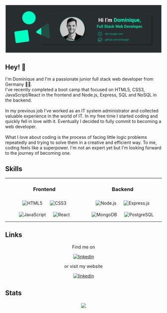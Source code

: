 <img src="/img/frame.png" alt="Cover with details about author">

## Hey! 👋

<div>
  I'm Dominique and I'm a passionate junior full stack web developer from Germany 👨‍💻. <br>
  I've recently completed a boot camp that focused on HTML5, CSS3, JavaScript/React in the frontend and Node.js, Express, SQL and NoSQL in the    backend. 
  <br>
  <br>
  In my previous job I've worked as an IT system administrator and collected valuable experience in the world of IT. In my free time I started coding and quickly fell in love with it. Eventually I decided to fully commit to becoming a web developer.
  <br>
  <br>
  What I love about coding is the process of facing little logic problems repeatedly and trying to solve them in a creative and efficient way.   To me, coding feels like a superpower. I'm not an expert yet but I'm looking forward to the journey of becoming one.
</div>  

## Skills

<table align="center" width="70%"><tr><td valign="top" width="30%">
  <h3 align="center">Frontend</h3> 
  <div align="center">  
    <img style="margin: 10px" src="https://profilinator.rishav.dev/skills-assets/html5-original-wordmark.svg" alt="HTML5" height="50" />  
    <img style="margin: 10px" src="https://profilinator.rishav.dev/skills-assets/css3-original-wordmark.svg" alt="CSS3" height="50" />  
    <img style="margin: 10px" src="https://profilinator.rishav.dev/skills-assets/javascript-original.svg" alt="JavaScript" height="50" />  
    <img style="margin: 10px" src="https://profilinator.rishav.dev/skills-assets/react-original-wordmark.svg" alt="React" height="50" />  
  </div>
</td><td valign="top" width="30%">
  <h3 align="center">Backend</h3>
  <div align="center">  
    <img style="margin: 10px" src="https://profilinator.rishav.dev/skills-assets/nodejs-original-wordmark.svg" alt="Node.js" height="50" /> 
    <img style="margin: 10px" src="https://profilinator.rishav.dev/skills-assets/express-original-wordmark.svg" alt="Express.js" height="50" /> 
    <img style="margin: 10px" src="https://profilinator.rishav.dev/skills-assets/mongodb-original-wordmark.svg" alt="MongoDB" height="50" />  
    <img style="margin: 10px" src="https://profilinator.rishav.dev/skills-assets/postgresql-original-wordmark.svg" alt="PostgreSQL" height="50"     /> 
  </div>
</td></tr></table>  

## Links

<div align="center">
  <p>Find me on </p>
  <a href="https://linkedin.com/in/burger-dominique" target="_blank">
    <img src=https://img.shields.io/badge/linkedin-%231E77B5.svg?&style=for-the-badge&logo=linkedin&logoColor=white alt=linkedin style="margin-     bottom: 5px;" />
  </a>
 <br>
 <p> or visit my website </p> 
  <a href="https://dev-burger.com" target="_blank">
    <img src=https://img.shields.io/badge/Website-46a2f1.svg?&style=for-the-badge&logo=Google-Chrome&logoColor=white&link=https://dev-burger.com   alt=linkedin style="margin-bottom: 5px;" />
  </a>
  </div>

## Stats

<p align=center>  
  <img align=center src="https://github-readme-stats.vercel.app/api?username=d-burger&show_icons=true&title_color=00ffc2&bg_color=282e2f&icon_color=00ffc2&text_color=FFFFFF">
</p>



